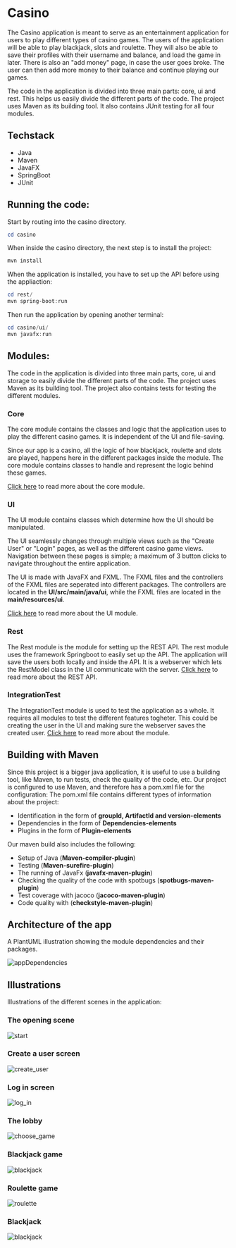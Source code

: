# Casino

The Casino application is meant to serve as an entertainment application for users to play different types of casino games. 
The users of the application will be able to play blackjack, slots and roulette. 
They will also be able to save their profiles with their username and balance, and load the game in later. 
There is also an "add money" page, in case the user goes broke. The user can then add more money to their balance and continue playing our games.

The code in the application is divided into three main parts:
core, ui and rest. This helps us easily divide the different parts of the code. The project uses Maven as its building tool. 
It also contains JUnit testing for all four modules.

## Techstack

- Java
- Maven
- JavaFX
- SpringBoot
- JUnit


## Running the code:

Start by routing into the casino directory.

```powershell
cd casino
```

When inside the casino directory, the next step is to install the project:

```powershell
mvn install
```

When the application is installed, you have to set up the API before using the appliaction: 

```powershell
cd rest/
mvn spring-boot:run
````
Then run the application by opening another terminal: 
``` powershell
cd casino/ui/
mvn javafx:run
```

## Modules:

The code in the application is divided into three main parts, core, ui and storage to easily divide the different parts of the code. The project uses Maven as its building tool. The project also contains tests for testing the different modules.


### Core

The core module contains the classes and logic that the application uses to 
play the different casino games. It is independent of the UI and file-saving.

Since our app is a casino, all the logic of how blackjack, roulette and slots are played,
happens here in the different packages inside the module. 
The core module contains classes to handle and represent the logic behind these games.

[Click here](casino/core/src/main/java) to read more about the core module.

### UI

The UI module contains classes which determine how the UI should be manipulated. 

The UI seamlessly changes through multiple views such as the "Create User" or "Login" pages,
as well as the different casino game views. Navigation between these pages is simple; a maximum of 3
button clicks to navigate throughout the entire application.

The UI is made with JavaFX and FXML. The FXML files and the controllers of 
the FXML files are seperated into different packages.
The controllers are located in the **UI/src/main/java/ui**, 
while the FXML files are located in the **main/resources/ui**.

[Click here](https://gitlab.stud.idi.ntnu.no/it1901/groups-2021/gr2124/gr2124/-/tree/RestModel/casino/ui/src/main/java) to read more about the UI module.

### Rest

The Rest module is the module for setting up the REST API. 
The rest module uses the framework Springboot to easily set up the API. 
The application will save the users both locally and inside the API.
It is a webserver which lets the RestModel class in the UI communicate with the server.
[Click here](https://gitlab.stud.idi.ntnu.no/it1901/groups-2021/gr2124/gr2124/-/tree/RestModel/casino/rest/src/main) to read more about the REST API.


### IntegrationTest

The IntegrationTest module is used to test the application as a whole. It requires all modules to test the different features togheter. This could be creating the user in the UI and making sure the webserver saves the created user. [Click here](https://gitlab.stud.idi.ntnu.no/it1901/groups-2021/gr2124/gr2124/-/tree/main/casino/integrationTest/src/test/java) to read more about the module.

## Building with Maven

Since this project is a bigger java application, it is useful to use a building tool, 
like Maven, to run tests, check the quality of the code, etc.
Our project is configured to use Maven, and therefore has a pom.xml file for the configuration:
The pom.xml file contains different types of information about the project:

- Identification in the form of **groupId, ArtifactId and version-elements**
- Dependencies in the form of **Dependencies-elements**
- Plugins in the form of **Plugin-elements**

Our maven build also includes the following:

- Setup of Java (**Maven-compiler-plugin**)
- Testing (**Maven-surefire-plugin**)
- The running of JavaFx (**javafx-maven-plugin**)
- Checking the quality of the code with spotbugs (**spotbugs-maven-plugin**)
- Test coverage with jacoco (**jacoco-maven-plugin**)
- Code quality with (**checkstyle-maven-plugin**)

## Architecture of the app

A PlantUML illustration showing the module dependencies and their packages.

![appDependencies](docs/Images/DiagramForModules.png)

## Illustrations

Illustrations of the different scenes in the application: 

### The opening scene

![start](docs/Images/MainMenu.png)

### Create a user screen

![create_user](docs/Images/CreateUser.png)

### Log in screen

![log_in](docs/Images/LogIn.png)

### The lobby

![choose_game](docs/Images/Lobby.png)

### Blackjack game

![blackjack](docs/Images/BlackJack.png)

### Roulette game

![roulette](docs/Images/Roulette.png)

### Blackjack
![blackjack](docs/Images/Blackjack.png)
